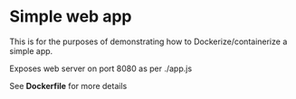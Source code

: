 # Simple web app
This is for the purposes of demonstrating how to Dockerize/containerize a simple app.

Exposes web server on port 8080 as per ./app.js

See **Dockerfile** for more details
